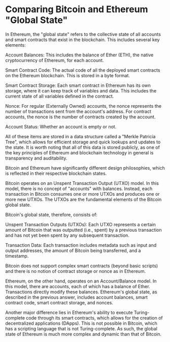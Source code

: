 # Comparing Bitcoin and Ethereum "Global State"

In Ethereum, the "global state" refers to the collective state of all accounts and smart contracts that exist in the blockchain. This includes several key elements:

Account Balances: This includes the balance of Ether (ETH), the native cryptocurrency of Ethereum, for each account.

Smart Contract Code: The actual code of all the deployed smart contracts on the Ethereum blockchain. This is stored in a byte format.

Smart Contract Storage: Each smart contract in Ethereum has its own storage, where it can keep track of variables and data. This includes the current state of all variables defined in the contract.

Nonce: For regular (Externally Owned) accounts, the nonce represents the number of transactions sent from the account's address. For contract accounts, the nonce is the number of contracts created by the account.

Account Status: Whether an account is empty or not.

All of these items are stored in a data structure called a "Merkle Patricia Tree", which allows for efficient storage and quick lookups and updates to the state. It is worth noting that all of this data is stored publicly, as one of the key principles of Ethereum and blockchain technology in general is transparency and auditability.

Bitcoin and Ethereum have significantly different design philosophies, which is reflected in their respective blockchain states.

Bitcoin operates on an Unspent Transaction Output (UTXO) model. In this model, there is no concept of "accounts" with balances. Instead, each transaction in Bitcoin consumes one or more UTXOs and produces one or more new UTXOs. The UTXOs are the fundamental elements of the Bitcoin global state.

Bitcoin's global state, therefore, consists of:

Unspent Transaction Outputs (UTXOs): Each UTXO represents a certain amount of Bitcoin that was outputted (i.e., spent) by a previous transaction and has not yet been spent by any subsequent transaction.

Transaction Data: Each transaction includes metadata such as input and output addresses, the amount of Bitcoin being transferred, and a timestamp.

Bitcoin does not support complex smart contracts (beyond basic scripts) and there is no notion of contract storage or nonce as in Ethereum.

Ethereum, on the other hand, operates on an Account/Balance model. In this model, there are accounts, each of which has a balance of Ether. Transactions directly modify these balances. Ethereum's global state, as described in the previous answer, includes account balances, smart contract code, smart contract storage, and nonces.

Another major difference lies in Ethereum's ability to execute Turing-complete code through its smart contracts, which allows for the creation of decentralized applications (DApps). This is not possible in Bitcoin, which has a scripting language that is not Turing-complete. As such, the global state of Ethereum is much more complex and dynamic than that of Bitcoin.
